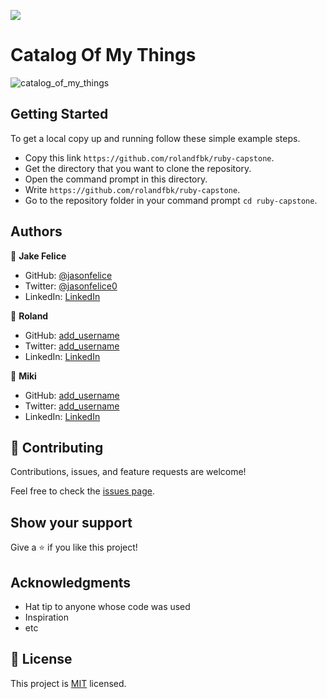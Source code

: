 ![](https://img.shields.io/badge/Microverse-blueviolet)

# Catalog Of My Things
![catalog_of_my_things](https://user-images.githubusercontent.com/98527559/182126086-fc6a58be-ce66-43cc-9a67-42ddf9633100.png)

## Getting Started
To get a local copy up and running follow these simple example steps.

- Copy this link `https://github.com/rolandfbk/ruby-capstone`.
- Get the directory that you want to clone the repository.
- Open the command prompt in this directory.
- Write `https://github.com/rolandfbk/ruby-capstone`.
- Go to the repository folder in your command prompt `cd ruby-capstone`.

## Authors
👤 **Jake Felice**

- GitHub: [@jasonfelice](https://github.com/jasonfelice)
- Twitter: [@jasonfelice0](https://twitter.com/jasonfelice0)
- LinkedIn: [LinkedIn](https://www.linkedin.com/in/jason-felice-11a5a622b/)

👤 **Roland**

- GitHub: [add_username](https://github.com/)
- Twitter: [add_username](https://twitter.com/)
- LinkedIn: [LinkedIn](https://linkedin.com)

👤 **Miki**

- GitHub: [add_username](https://github.com/)
- Twitter: [add_username](https://twitter.com/)
- LinkedIn: [LinkedIn](https://linkedin.com/)


## 🤝 Contributing

Contributions, issues, and feature requests are welcome!

Feel free to check the [issues page](../../issues/).

## Show your support

Give a ⭐️ if you like this project!

## Acknowledgments

- Hat tip to anyone whose code was used
- Inspiration
- etc

## 📝 License

This project is [MIT](./MIT.md) licensed.